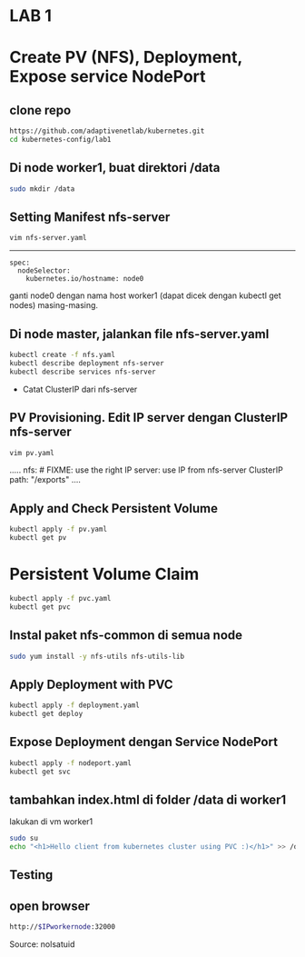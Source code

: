 # LAB 1
# Create PV (NFS), Deployment, Expose service NodePort
## clone repo
```bash
https://github.com/adaptivenetlab/kubernetes.git
cd kubernetes-config/lab1
```
## Di node worker1, buat direktori /data 
```bash
sudo mkdir /data
```

## Setting Manifest nfs-server
```bash
vim nfs-server.yaml
```
---
    spec:
      nodeSelector: 
        kubernetes.io/hostname: node0

ganti node0 dengan nama host worker1 (dapat dicek dengan kubectl get nodes) masing-masing.

## Di node master, jalankan file nfs-server.yaml
```bash
kubectl create -f nfs.yaml
kubectl describe deployment nfs-server
kubectl describe services nfs-server
```
* Catat ClusterIP dari nfs-server

## PV Provisioning. Edit IP server dengan ClusterIP nfs-server
```bash
vim pv.yaml
```
.....
  nfs:
    # FIXME: use the right IP
    server: use IP from nfs-server ClusterIP
path: "/exports"
....
## Apply and Check Persistent Volume
```bash
kubectl apply -f pv.yaml
kubectl get pv
```

# Persistent Volume Claim
```bash
kubectl apply -f pvc.yaml
kubectl get pvc
```

## Instal paket nfs-common di semua node 
```bash
sudo yum install -y nfs-utils nfs-utils-lib
```
## Apply Deployment with PVC
```bash
kubectl apply -f deployment.yaml
kubectl get deploy
```
## Expose Deployment dengan Service NodePort

```bash
kubectl apply -f nodeport.yaml
kubectl get svc
```

## tambahkan index.html di folder /data di worker1
lakukan di vm worker1
```bash
sudo su
echo "<h1>Hello client from kubernetes cluster using PVC :)</h1>" >> /data/index.html
```

## Testing
## open browser
```bash
http://$IPworkernode:32000
```

Source: nolsatuid
